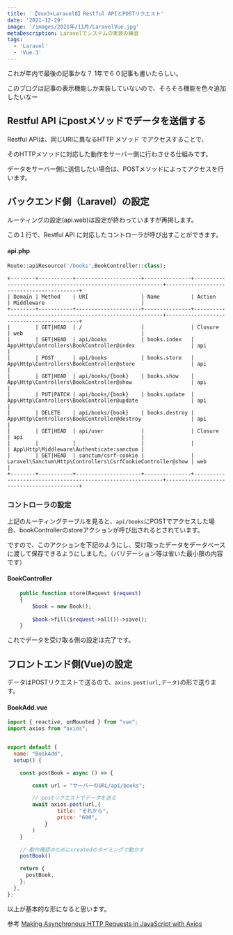 ```yaml
---
title: '【Vue3×Laravel8】Restful APIとPOSTリクエスト'
date: '2021-12-29'
image: '/images/2021年/11月/LaravelVue.jpg'
metaDescription: Laravelでシステムの実装の練習
tags:
  - 'Laravel'
  - 'Vue.3'
---
```


これが年内で最後の記事かな？ 1年で６０記事も書いたらしい。

このブログは記事の表示機能しか実装していないので、そろそろ機能を色々追加したいなー


## Restful API にpostメソッドでデータを送信する

<red><bold>Restful API</bold></red>は、同じURIに異なる<red><bold>HTTP メソッド</bold></red> でアクセスすることで、

そのHTTPメソッドに対応した動作をサーバー側に行わさせる仕組みです。

データをサーバー側に送信したい場合は、<bold>POST</bold>メソッドによってアクセスを行います。


## バックエンド側（Laravel）の設定
ルーティングの設定(api.web)は設定が終わっていますが再掲します。

この１行で、Restful API に対応したコントローラが呼び出すことができます。

#### api.php
```php
Route::apiResource('/books',BookController::class);
```
```
+--------+-----------+---------------------+---------------+------------------------------------------------------------+------------------------------------------+
| Domain | Method    | URI                 | Name          | Action                                                     | Middleware                               |
+--------+-----------+---------------------+---------------+------------------------------------------------------------+------------------------------------------+
|        | GET|HEAD  | /                   |               | Closure                                                    | web                                      |
|        | GET|HEAD  | api/books           | books.index   | App\Http\Controllers\BookController@index                  | api                                      |
|        | POST      | api/books           | books.store   | App\Http\Controllers\BookController@store                  | api                                      |
|        | GET|HEAD  | api/books/{book}    | books.show    | App\Http\Controllers\BookController@show                   | api                                      |
|        | PUT|PATCH | api/books/{book}    | books.update  | App\Http\Controllers\BookController@update                 | api                                      |
|        | DELETE    | api/books/{book}    | books.destroy | App\Http\Controllers\BookController@destroy                | api                                      |
|        | GET|HEAD  | api/user            |               | Closure                                                    | api                                      |
|        |           |                     |               |                                                            | App\Http\Middleware\Authenticate:sanctum |
|        | GET|HEAD  | sanctum/csrf-cookie |               | Laravel\Sanctum\Http\Controllers\CsrfCookieController@show | web                                      |
+--------+-----------+---------------------+---------------+------------------------------------------------------------+------------------------------------------+
```
### コントローラの設定
上記のルーティングテーブルを見ると、<code>api/books</code>に<bold>POST</bold>でアクセスした場合、bookControllerの<bold>storeアクション</bold>が呼び出されるとされています。

ですので、このアクションを下記のようにし、受け取ったデータをデータベースに渡して保存できるようにしました。（バリデーション等は省いた最小限の内容です）

#### BookController
```php
    public function store(Request $request)
    {
        $book = new Book();
   
        $book->fill($request->all())->save();
    }
```

これでデータを受け取る側の設定は完了です。

## フロントエンド側(Vue)の設定


データはPOSTリクエストで送るので、<code>axios.post(url,データ)</code>の形で送ります。


#### BookAdd.vue

```javascript
import { reactive, onMounted } from "vue";
import axios from "axios";


export default {
  name: "BookAdd",
  setup() {

    const postBook = async () => {

        const url = "サーバーのURL/api/books";

        // postリクエストでデータを送る
        await axios.post(url,{
                title: "それから",
                price: "600",
            }
        )
    }

    // 動作確認のためにcreatedのタイミングで動かす
    postBook()

    return {
      postBook,
    };
  },
};
```

以上が基本的な形になると思います。


参考
[Making Asynchronous HTTP Requests in JavaScript with Axios](https://stackabuse.com/making-asynchronous-http-requests-in-javascript-with-axios/)